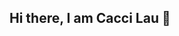 ## Hi there, I am Cacci Lau 👋

<!--
I'm a senior at John Jay college majoring in Computer Science and Information Security.
Here on Github you can find my personal projects and study notes.
<!--

